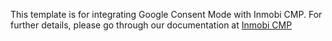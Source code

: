This template is for integrating Google Consent Mode with Inmobi CMP. 
For further details, please go through our documentation at [Inmobi CMP](https://support.inmobi.com/choice/choice-overview)
